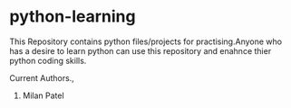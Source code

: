 # python-learning

This Repository contains python files/projects for practising.Anyone who has a desire to learn python can use this repository and enahnce thier python coding skills.

Current Authors.,
1) Milan Patel
